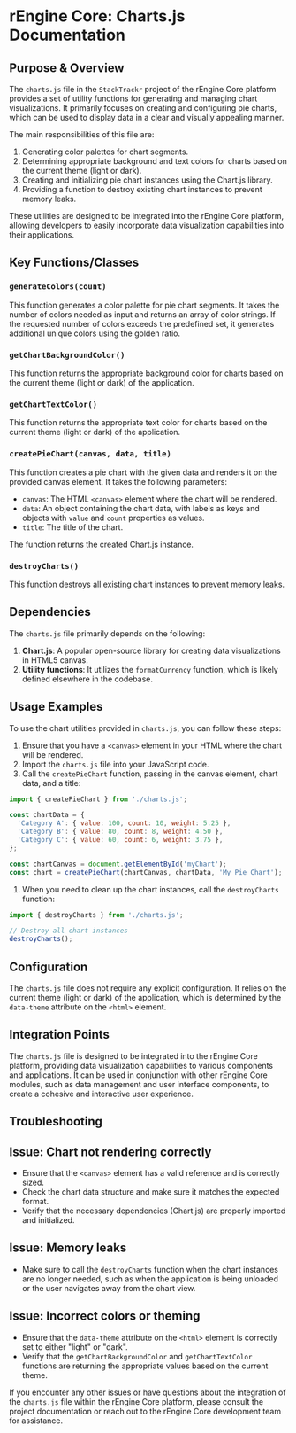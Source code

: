 # rEngine Core: Charts.js Documentation

## Purpose & Overview

The `charts.js` file in the `StackTrackr` project of the rEngine Core platform provides a set of utility functions for generating and managing chart visualizations. It primarily focuses on creating and configuring pie charts, which can be used to display data in a clear and visually appealing manner.

The main responsibilities of this file are:

1. Generating color palettes for chart segments.
2. Determining appropriate background and text colors for charts based on the current theme (light or dark).
3. Creating and initializing pie chart instances using the Chart.js library.
4. Providing a function to destroy existing chart instances to prevent memory leaks.

These utilities are designed to be integrated into the rEngine Core platform, allowing developers to easily incorporate data visualization capabilities into their applications.

## Key Functions/Classes

### `generateColors(count)`

This function generates a color palette for pie chart segments. It takes the number of colors needed as input and returns an array of color strings. If the requested number of colors exceeds the predefined set, it generates additional unique colors using the golden ratio.

### `getChartBackgroundColor()`

This function returns the appropriate background color for charts based on the current theme (light or dark) of the application.

### `getChartTextColor()`

This function returns the appropriate text color for charts based on the current theme (light or dark) of the application.

### `createPieChart(canvas, data, title)`

This function creates a pie chart with the given data and renders it on the provided canvas element. It takes the following parameters:

- `canvas`: The HTML `<canvas>` element where the chart will be rendered.
- `data`: An object containing the chart data, with labels as keys and objects with `value` and `count` properties as values.
- `title`: The title of the chart.

The function returns the created Chart.js instance.

### `destroyCharts()`

This function destroys all existing chart instances to prevent memory leaks.

## Dependencies

The `charts.js` file primarily depends on the following:

1. **Chart.js**: A popular open-source library for creating data visualizations in HTML5 canvas.
2. **Utility functions**: It utilizes the `formatCurrency` function, which is likely defined elsewhere in the codebase.

## Usage Examples

To use the chart utilities provided in `charts.js`, you can follow these steps:

1. Ensure that you have a `<canvas>` element in your HTML where the chart will be rendered.
2. Import the `charts.js` file into your JavaScript code.
3. Call the `createPieChart` function, passing in the canvas element, chart data, and a title:

```javascript
import { createPieChart } from './charts.js';

const chartData = {
  'Category A': { value: 100, count: 10, weight: 5.25 },
  'Category B': { value: 80, count: 8, weight: 4.50 },
  'Category C': { value: 60, count: 6, weight: 3.75 },
};

const chartCanvas = document.getElementById('myChart');
const chart = createPieChart(chartCanvas, chartData, 'My Pie Chart');
```

1. When you need to clean up the chart instances, call the `destroyCharts` function:

```javascript
import { destroyCharts } from './charts.js';

// Destroy all chart instances
destroyCharts();
```

## Configuration

The `charts.js` file does not require any explicit configuration. It relies on the current theme (light or dark) of the application, which is determined by the `data-theme` attribute on the `<html>` element.

## Integration Points

The `charts.js` file is designed to be integrated into the rEngine Core platform, providing data visualization capabilities to various components and applications. It can be used in conjunction with other rEngine Core modules, such as data management and user interface components, to create a cohesive and interactive user experience.

## Troubleshooting

## Issue: Chart not rendering correctly

- Ensure that the `<canvas>` element has a valid reference and is correctly sized.
- Check the chart data structure and make sure it matches the expected format.
- Verify that the necessary dependencies (Chart.js) are properly imported and initialized.

## Issue: Memory leaks

- Make sure to call the `destroyCharts` function when the chart instances are no longer needed, such as when the application is being unloaded or the user navigates away from the chart view.

## Issue: Incorrect colors or theming

- Ensure that the `data-theme` attribute on the `<html>` element is correctly set to either "light" or "dark".
- Verify that the `getChartBackgroundColor` and `getChartTextColor` functions are returning the appropriate values based on the current theme.

If you encounter any other issues or have questions about the integration of the `charts.js` file within the rEngine Core platform, please consult the project documentation or reach out to the rEngine Core development team for assistance.
